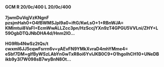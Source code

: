 #### GCM R 20/0c/400 L 20/0c/400
**7jwmDuVqjVzKNgnF**<br/>**pzsjmHah0+O4fBWMSJpl9a0+iftG/KwLsO+1+RBnWJA=**<br/>**KMlmtui8VaFI+EcmWwALLZcc3pn/HzSccjYXn9zT4GPGU5VVLni/ZHY+L59OgbDTQJNbDHA4d/Hnm2IO...**<br/><br/>
**HG9Rb4NwSz2tQs/t**<br/>**cwxmI6JJ5cqwFsrrn6v+yAEvFN9YMkXvraD4mhYMme4=**<br/>**eSbf7DM+glfByWSzLAbYnGwTxR8oi6YvIJKB0C9+O1hgoIhCH10+UNeDBikb9y3I7W098sB7wyBnN8Ot...**